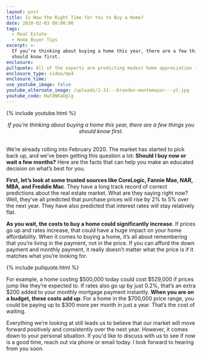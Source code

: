 ```yaml
---
layout: post
title: Is Now the Right Time for You to Buy a Home?
date: 2020-02-03 00:00:00
tags:
  - Real Estate
  - Home Buyer Tips
excerpt: >-
  If you’re thinking about buying a home this year, there are a few things you
  should know first.
enclosure:
pullquote: All of the experts are predicting modest home appreciation in 2020.
enclosure_type: video/mp4
enclosure_time:
use_youtube_image: false
youtube_alternate_image: /uploads/1-31---brandon-montemayor---yt.jpg
youtube_code: Hwt8NKaUglg
---
```


{% include youtube.html %}

<center><em>If you&rsquo;re thinking about buying a home this year, there are a few things you should know first.</em></center>

<br>We’re already rolling into February 2020. The market has started to pick back up, and we’ve been getting this question a lot: **Should I buy now or wait a few months?** Here are the facts that can help you make an educated decision on what’s best for you.

**First, let’s look at some trusted sources like CoreLogic, Fannie Mae, NAR, MBA, and Freddie Mac**. They have a long track record of correct predictions about the real estate market. What are they saying right now? Well, they’ve all predicted that purchase prices will rise by 2% to 5% over the next year. They have also predicted that interest rates will stay relatively flat.

**As you wait, the costs to buy a home could significantly increase**. If prices go up and rates increase, that could have a huge impact on your home affordability. When it comes to buying a home, it’s all about remembering that you’re living in the payment, not in the price. If you can afford the down payment and monthly payment, it really doesn’t matter what the price is if it matches what you’re looking for.

{% include pullquote.html %}

For example, a home costing $500,000 today could cost $529,000 if prices jump like they’re expected to. If rates also go up by just 0.2%, that’s an extra $200 added to your monthly mortgage payment instantly. **When you are on a budget, these costs add up**. For a home in the $700,000 price range, you could be paying up to $300 more per month in just a year. That’s the cost of waiting.

Everything we’re looking at still leads us to believe that our market will move forward positively and consistently over the next year. However, it comes down to your personal situation. If you'd like to discuss with us to see if now is a good time, reach out via phone or email today. I look forward to hearing from you soon.